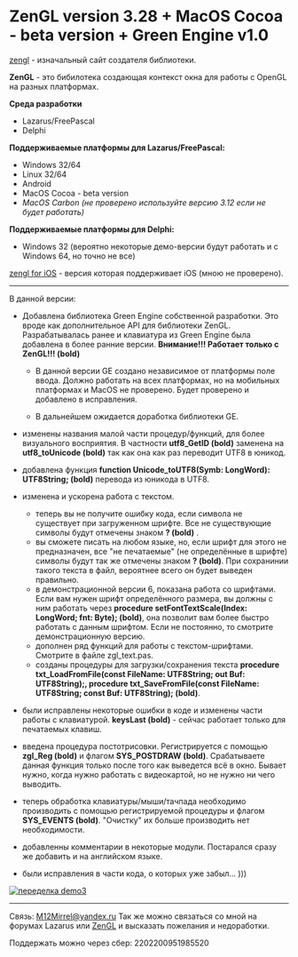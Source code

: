 # ZenGL version 3.28 + MacOS Cocoa - beta version + Green Engine v1.0

[zengl](https://zengl.org) - изначальный сайт создателя библиотеки.

**ZenGL** - это бибилотека создающая контекст окна для работы с OpenGL на разных платформах.

**Среда разработки**
- Lazarus/FreePascal
- Delphi

**Поддерживаемые платформы для Lazarus/FreePascal:**
- Windows 32/64
- Linux 32/64
- Android
- MacOS Cocoa - beta version
- *MacOS Carbon (не проверено используйте версию 3.12 если не будет работать)*

**Поддерживаемые платформы для Delphi:**
- Windows 32 (вероятно некоторые демо-версии будут работать и с Windows 64, но точно не все)

[zengl for iOS](https://github.com/skalogryz/zengl) - версия которая поддерживает iOS (мною не проверено).

***
В данной версии:

- Добавлена библиотека Green Engine собственной разработки. Это вроде как дополнительное API для библиотеки ZenGL. Разрабатывалась ранее и клавиатура из Green Engine была добавлена в более ранние версии. __Внимание!!! Работает только с ZenGL!!! (bold)__
    - В данной версии GE создано независимое от платформы поле ввода. Должно работать на всех платформах, но на мобильных платформах и MacOS не проверено. Будет проверено и добавлено в исправления.

    - В дальнейшем ожидается доработка библиотеки GE.

- изменены названия малой части процедур/функций, для более визуального восприятия. В частности __utf8_GetID (bold)__ заменена на __utf8_toUnicode (bold)__ так как она как раз переводит UTF8 в юникод.

- добавлена функция __function Unicode_toUTF8(Symb: LongWord): UTF8String; (bold)__ перевода из юникода в UTF8.

- изменена и ускорена работа с текстом.
    - теперь вы не получите ошибку кода, если символа не существует при загруженном шрифте. Все не существующие символы будут отмечены знаком __? (bold)__ .
    - вы сможете писать на любом языке, но, если шрифт для этого не предназначен, все "не печатаемые" (не определённые в шрифте) символы будут так же отмечены знаком __? (bold)__. При сохранинии такого текста в файл, вероятнее всего он будет выведен правильно.
    - в демонстрационной версии 6, показана работа со шрифтами. Если вам нужен шрифт определённого размера, вы должны с ним работать через __procedure setFontTextScale(Index: LongWord; fnt: Byte); (bold)__, она позволит вам более быстро работать с данным шрифтом. Если не постоянно, то смотрите демонстрационную версию.
    - дополнен ряд функций для работы с текстом-шрифтами. Смотрите в файле zgl_text.pas.
    - созданы процедуры для загрузки/сохранения текста __procedure txt_LoadFromFile(const FileName: UTF8String; out Buf: UTF8String);, procedure txt_SaveFromFile(const FileName: UTF8String; const Buf: UTF8String); (bold)__.

- были исправлены некоторые ошибки в коде и изменены части работы с клавиатурой. __keysLast (bold)__ - сейчас работает только для печатаемых клавиш.

- введена процедура постотрисовки. Регистрируется с помощью __zgl_Reg (bold)__ и флагом __SYS_POSTDRAW (bold)__. Срабатываете данная функция только после того как выведется всё в окно. Бывает нужно, когда нужно работать с видеокартой, но не нужно ни чего выводить.

- теперь обработка клавиатуры/мыши/тачпада необходимо производить с помощью регистрируемой процедуры и флагом __SYS_EVENTS (bold)__. "Очистку" их больше производить нет необходимости.
- добавленны комментарии в некоторые модули. Постарался сразу же добавить и на английском языке.

- были исправления в части кода, о которых уже забыл... )))

[![переделка demo3]()](https://youtu.be/qb8hxilAI_I)

***
Связь: M12Mirrel@yandex.ru
Так же можно связаться со мной на форумах Lazarus или [ZenGL](http://zengl.org/forum/) и высказать пожелания и недоработки.

Поддержать можно через сбер:
2202200951985520
